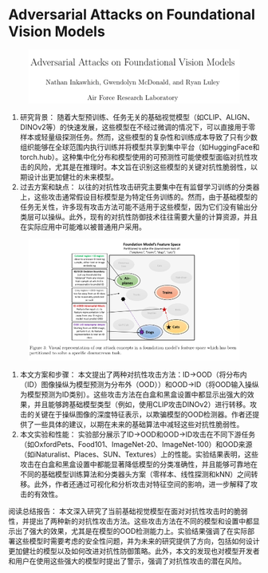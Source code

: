 # Adversarial Attacks on Foundational Vision Models

<figure><img src="../.gitbook/assets/image (13) (1) (1) (1) (1) (1) (1) (1) (1) (1) (1) (1) (1).png" alt=""><figcaption></figcaption></figure>

1. 研究背景： 随着大型预训练、任务无关的基础视觉模型（如CLIP、ALIGN、DINOv2等）的快速发展，这些模型在不经过微调的情况下，可以直接用于零样本或轻量级探测任务。然而，这些模型的复杂性和训练成本导致了只有少数组织能够在全球范围内执行训练并将模型共享到集中平台（如HuggingFace和torch.hub）。这种集中化分布和模型使用的可预测性可能使模型面临对抗性攻击的风险，尤其是在推理时。本文旨在识别这些模型的关键对抗性脆弱性，以期设计出更加健壮的未来模型。
2. 过去方案和缺点： 以往的对抗性攻击研究主要集中在有监督学习训练的分类器上，这些攻击通常假设目标模型是为特定任务训练的。然而，由于基础模型的任务无关性，许多现有攻击方法可能不适用于这些模型，因为它们没有输出分类层可以操纵。此外，现有的对抗性防御技术往往需要大量的计算资源，并且在实际应用中可能难以被普通用户采用。

<figure><img src="../.gitbook/assets/image (1) (1) (1) (1) (1) (1) (1) (1) (1) (1) (1) (1) (1) (1) (1) (1) (1) (1) (1) (1) (1) (1) (1) (1) (1) (1) (1) (1) (1) (1) (1) (1) (1) (1) (1) (1) (1) (1) (1) (1) (1) (1) (1) (1) (1) (1) (1) (1) (1) (1) (1) (1) (1) (1) (1) (1) (1) (1) (1) (1)   (2).png" alt=""><figcaption></figcaption></figure>

1. 本文方案和步骤： 本文提出了两种对抗性攻击方法：ID→OOD（将分布内（ID）图像操纵为模型预测为分布外（OOD））和OOD→ID（将OOD输入操纵为模型预测为ID类别）。这些攻击方法在白盒和黑盒设置中都显示出强大的效果，并且能够跨基础模型类型（例如，使用CLIP攻击DINOv2）进行转移。攻击的关键在于操纵图像的深度特征表示，以欺骗模型的OOD检测器。作者还提供了一些具体的建议，以期在未来的基础算法中减轻这些对抗性脆弱性。
2. 本文实验和性能： 实验部分展示了ID→OOD和OOD→ID攻击在不同下游任务（如OxfordPets、Food101、ImageNet-20、ImageNet-100）和OOD来源（如iNaturalist、Places、SUN、Textures）上的性能。实验结果表明，这些攻击在白盒和黑盒设置中都能显著降低模型的分类准确性，并且能够可靠地在不同的基础模型训练算法和分类器头方案（零样本、线性探测和kNN）之间转移。此外，作者还通过可视化和分析攻击对特征空间的影响，进一步解释了攻击的有效性。

阅读总结报告： 本文深入研究了当前基础视觉模型在面对对抗性攻击时的脆弱性，并提出了两种新的对抗性攻击方法。这些攻击方法在不同的模型和设置中都显示出了强大的效果，尤其是在模型的OOD检测能力上。实验结果强调了在实际部署这些模型时需要考虑的安全性问题，并为未来的研究提供了方向，包括如何设计更加健壮的模型以及如何改进对抗性防御策略。此外，本文的发现也对模型开发者和用户在使用这些强大的模型时提出了警示，强调了对抗性攻击的潜在风险。
